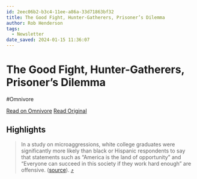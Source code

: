 ```yaml
---
id: 2eec06b2-b3c4-11ee-a86a-33d71863bf32
title: The Good Fight, Hunter-Gatherers, Prisoner’s Dilemma
author: Rob Henderson
tags:
  - Newsletter
date_saved: 2024-01-15 11:36:07
---
```


# The Good Fight, Hunter-Gatherers, Prisoner’s Dilemma
#Omnivore

[Read on Omnivore](https://omnivore.app/me/the-good-fight-hunter-gatherers-prisoner-s-dilemma-18d0dfaf2ba)
[Read Original](https://www.robkhenderson.com/p/the-good-fight-hunter-gatherers-prisoners)

## Highlights

> In a study on microaggressions, white college graduates were significantly more likely than black or Hispanic respondents to say that statements such as “America is the land of opportunity” and “Everyone can succeed in this society if they work hard enough” are offensive. ([source](https://substack.com/redirect/6b2efaa3-5da9-4f8b-8a69-d066eb2470c0?j=eyJ1IjoiMmRhb2g5In0.wNQVXQHZPXVUS1Y9mudnycQLeZdn6NlNz8QmOlkqvQQ)). [⤴️](https://omnivore.app/me/the-good-fight-hunter-gatherers-prisoner-s-dilemma-18d0dfaf2ba#8de68e20-2133-4005-9127-e992372fd2cf) 

